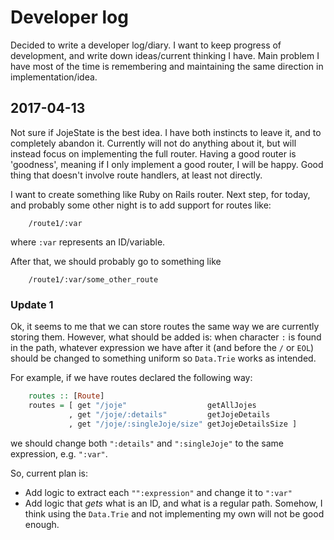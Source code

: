 # Developer log
Decided to write a developer log/diary. I want to keep progress of development, and write down ideas/current thinking I
have. Main problem I have most of the time is remembering and maintaining the same direction in implementation/idea.

## 2017-04-13
Not sure if JojeState is the best idea. I have both instincts to leave it, and to completely abandon it. Currently will
not do anything about it, but will instead focus on implementing the full router. Having a good router is
'goodness', meaning if I only implement a good router, I will be happy. Good thing that doesn't involve route handlers,
at least not directly.

I want to create something like Ruby on Rails router. Next step, for today, and probably some other night is to add
support for routes like:

```
    /route1/:var
```
where `:var` represents an ID/variable.

After that, we should probably go to something like

```
    /route1/:var/some_other_route
```

### Update 1
Ok, it seems to me that we can store routes the same way we are currently storing them. However, what should be added is:
when character `:` is found in the path, whatever expression we have after it (and before the `/` or `EOL`) should be
changed to something uniform so `Data.Trie` works as intended.

For example, if we have routes declared the following way:

```Haskell
    routes :: [Route]
    routes = [ get "/joje"                  getAllJojes
             , get "/joje/:details"         getJojeDetails
             , get "/joje/:singleJoje/size" getJojeDetailsSize ]
```

we should change both `":details"` and `":singleJoje"` to the same expression, e.g. `":var"`.

So, current plan is:

* Add logic to extract each `"":expression"`  and change it to `":var"`
* Add logic that _gets_ what is an ID, and what is a regular path. Somehow, I think using the `Data.Trie` and not
implementing my own will not be good enough.
